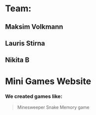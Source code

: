 # Team:

## Maksim Volkmann

## Lauris Stirna

## Nikita B

# Mini Games Website

### We created games like:

> Minesweeper
> Snake
> Memory game
